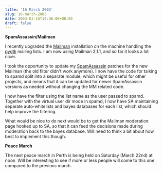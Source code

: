 ```yaml
---
title: '16 March 2003'
slug: 16-march-2003
date: 2003-03-16T14:36:06+08:00
draft: false
---
```


**SpamAssassin/Mailman**

I recently upgraded the [Mailman](http://www.list.org/) installation on
the machine handling the
[pygtk](http://www.daa.com.au/~james/software/pygtk/) mailing lists. I
am now using Mailman 2.1.1, and so far it looks a lot nicer.

I took the opportunity to update my
[SpamAssassin](http://www.spamassassin.org/) patches for the new Mailman
(the old filter didn\'t work anymore). I now have the code for talking
to spamd split into a separate module, which might be useful for other
projects, and means that it can be updated for newer SpamAssassin
versions as needed without changing the MM related code.

I now have the filter using the list name as the user passed to spamd.
Together with the virtual user dir mode in spamd, I now have SA
maintaining separate auto-whitelists and bayes databases for each list,
which should help improve the filtering.

What would be nice to do next would be to get the Mailman moderation
page hooked up to SA, so that it can feed the decisions made during
moderation back to the bayes database. Will need to think a bit about
how best to implement this though.

**Peace March**

The next peace march in Perth is being held on Saturday (March 22nd) at
noon. Will be interesting to see if more or less people will come to
this one compared to the previous march.
